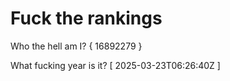 # Fuck the rankings

Who the hell am I?
{ 16892279 }

What fucking year is it?
[ 2025-03-23T06:26:40Z ]

